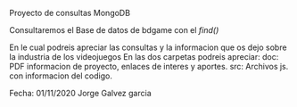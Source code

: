  Proyecto de consultas MongoDB

Consultaremos el Base de datos de bdgame con el *find()*

 En le cual podreis apreciar las consultas y la informacion que os dejo sobre la industria de los videojuegos
 En las dos carpetas podreis apreciar:
  doc: PDF informacion de proyecto, enlaces de interes y aportes.
  src: Archivos js. con informacion del codigo.
 
 Fecha: 01/11/2020
 Jorge Galvez garcia
